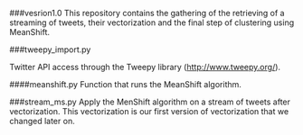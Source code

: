 
###vesrion1.0
This repository contains the gathering of the retrieving of a streaming of tweets, their vectorization and the final step of clustering using MeanShift. 

###tweepy_import.py

Twitter API access through the Tweepy library (http://www.tweepy.org/).

####meanshift.py
Function that runs the MeanShift algorithm.

###stream_ms.py
Apply the MenShift algorithm on a stream of tweets after vectorization.
This vectorization is our first version of vectorization that we changed later on.
